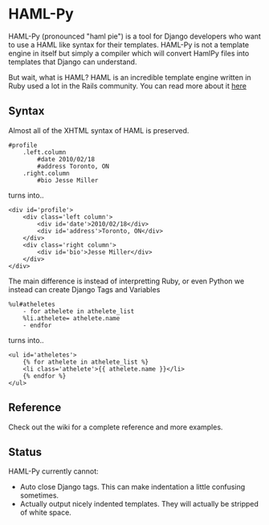 # HAML-Py

HAML-Py (pronounced "haml pie") is a tool for Django developers who want to use a HAML like syntax for their templates.
HAML-Py is not a template engine in itself but simply a compiler which will convert HamlPy files into templates that Django can understand.


But wait, what is HAML?  HAML is an incredible template engine written in Ruby used a lot in the Rails community.  You can read more about it [here](http://www.haml-lang.com "HAML Home")

## Syntax

Almost all of the XHTML syntax of HAML is preserved.  

	#profile
		.left.column
			#date 2010/02/18
			#address Toronto, ON
		.right.column
			#bio Jesse Miller
			
turns into..

	<div id='profile'>
		<div class='left column'>
			<div id='date'>2010/02/18</div>
			<div id='address'>Toronto, ON</div>
		</div>
		<div class='right column'>
			<div id='bio'>Jesse Miller</div>
		</div>
	</div>
	

The main difference is instead of interpretting Ruby, or even Python we instead can create Django Tags and Variables

	%ul#atheletes
		- for athelete in athelete_list
		%li.athelete= athelete.name
		- endfor

turns into..

	<ul id='atheletes'>
		{% for athelete in athelete_list %}
		<li class='athelete'>{{ athelete.name }}</li>
		{% endfor %}
	</ul>
	
## Reference

Check out the wiki for a complete reference and more examples.

## Status

HAML-Py currently cannot:
- Auto close Django tags.  This can make indentation a little confusing sometimes.
- Actually output nicely indented templates.  They will actually be stripped of white space.

